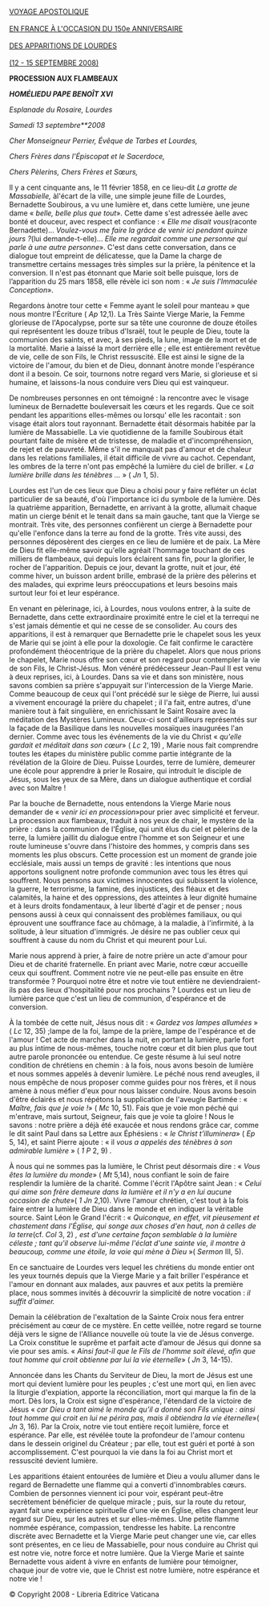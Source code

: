 [VOYAGE APOSTOLIQUE \
\
EN FRANCE À L'OCCASION DU 150e ANNIVERSAIRE \
\
DES APPARITIONS DE LOURDES\
\
(12 - 15 SEPTEMBRE 2008)](/content/benedict-xvi/fr/travels/2008/index_francia.html)

**PROCESSION AUX FLAMBEAUX**

***HOMÉLIE******DU PAPE BENOÎT XVI***

*Esplanade du Rosaire, Lourdes*

*Samedi 13 septembre**2008*

*Cher Monseigneur Perrier, Évêque de Tarbes et Lourdes,*

*Chers Frères dans l'Épiscopat et le Sacerdoce,*

*Chers Pèlerins, Chers Frères et Sœurs,*

Il y a cent cinquante ans, le 11 février 1858, en ce lieu-dit *La grotte de Massabielle,* àl'écart de la ville, une simple jeune fille de Lourdes, Bernadette Soubirous, a vu une lumière et, dans cette lumière, une jeune dame « *belle, belle plus que tout*». Cette dame s'est adressée àelle avec bonté et douceur, avec respect et confiance : « *Elle me disait vous*(raconte Bernadette)... *Voulez-vous me faire la grâce de venir ici pendant quinze jours ?*(lui demande-t-elle)... *Elle me regardait comme une personne qui parle à une autre personne*». C'est dans cette conversation, dans ce dialogue tout empreint de délicatesse, que la Dame la charge de transmettre certains messages très simples sur la prière, la pénitence et la conversion. Il n'est pas étonnant que Marie soit belle puisque, lors de l’apparition du 25 mars 1858, elle révèle ici son nom : « *Je suis l'Immaculée Conception*».

Regardons ànotre tour cette « Femme ayant le soleil pour manteau » que nous montre l'Écriture ( *Ap* 12,1). La Très Sainte Vierge Marie, la Femme glorieuse de l'Apocalypse, porte sur sa tête une couronne de douze étoiles qui représentent les douze tribus d'Israël, tout le peuple de Dieu, toute la communion des saints, et avec, à ses pieds, la lune, image de la mort et de la mortalité. Marie a laissé la mort derrière elle ; elle est entièrement revêtue de vie, celle de son Fils, le Christ ressuscité. Elle est ainsi le signe de la victoire de l'amour, du bien et de Dieu, donnant ànotre monde l'espérance dont il a besoin. Ce soir, tournons notre regard vers Marie, si glorieuse et si humaine, et laissons-la nous conduire vers Dieu qui est vainqueur.

De nombreuses personnes en ont témoigné : la rencontre avec le visage lumineux de Bernadette bouleversait les cœurs et les regards. Que ce soit pendant les apparitions elles-mêmes ou lorsqu' elle les racontait : son visage était alors tout rayonnant. Bernadette était désormais habitée par la lumière de Massabielle. La vie quotidienne de la famille Soubirous était pourtant faite de misère et de tristesse, de maladie et d'incompréhension, de rejet et de pauvreté. Même s'il ne manquait pas d'amour et de chaleur dans les relations familiales, il était difficile de vivre au cachot. Cependant, les ombres de la terre n'ont pas empêché la lumière du ciel de briller. « *La lumière brille dans les ténèbres …* » ( *Jn* 1, 5).

Lourdes est l'un de ces lieux que Dieu a choisi pour y faire refléter un éclat particulier de sa beauté, d'où l'importance ici du symbole de la lumière. Dès la quatrième apparition, Bernadette, en arrivant à la grotte, allumait chaque matin un cierge bénit et le tenait dans sa main gauche, tant que la Vierge se montrait. Très vite, des personnes confièrent un cierge à Bernadette pour qu'elle l'enfonce dans la terre au fond de la grotte. Très vite aussi, des personnes déposèrent des cierges en ce lieu de lumière et de paix. La Mère de Dieu fit elle-même savoir qu'elle agréait l'hommage touchant de ces milliers de flambeaux, qui depuis lors éclairent sans fin, pour la glorifier, le rocher de l'apparition. Depuis ce jour, devant la grotte, nuit et jour, été comme hiver, un buisson ardent brille, embrasé de la prière des pèlerins et des malades, qui exprime leurs préoccupations et leurs besoins mais surtout leur foi et leur espérance.

En venant en pèlerinage, ici, à Lourdes, nous voulons entrer, à la suite de Bernadette, dans cette extraordinaire proximité entre le ciel et la terrequi ne s'est jamais démentie et qui ne cesse de se consolider. Au cours des apparitions, il est à remarquer que Bernadette prie le chapelet sous les yeux de Marie qui se joint à elle pour la doxologie. Ce fait confirme le caractère profondément théocentrique de la prière du chapelet. Alors que nous prions le chapelet, Marie nous offre son cœur et son regard pour contempler la vie de son Fils, le Christ-Jésus. Mon vénéré prédécesseur Jean-Paul II est venu à deux reprises, ici, à Lourdes. Dans sa vie et dans son ministère, nous savons combien sa prière s'appuyait sur l'intercession de la Vierge Marie. Comme beaucoup de ceux qui l'ont précédé sur le siège de Pierre, lui aussi a vivement encouragé la prière du chapelet ; il l'a fait, entre autres, d'une manière tout à fait singulière, en enrichissant le Saint Rosaire avec la méditation des Mystères Lumineux. Ceux-ci sont d'ailleurs représentés sur la façade de la Basilique dans les nouvelles mosaïques inaugurées l'an dernier. Comme avec tous les événements de la vie du Christ « *qu'elle gardait et méditait dans son cœur*» ( *Lc* 2, 19) *,* Marie nous fait comprendre toutes les étapes du ministère public comme partie intégrante de la révélation de la Gloire de Dieu. Puisse Lourdes, terre de lumière, demeurer une école pour apprendre à prier le Rosaire, qui introduit le disciple de Jésus, sous les yeux de sa Mère, dans un dialogue authentique et cordial avec son Maître !

Par la bouche de Bernadette, nous entendons la Vierge Marie nous demander de « *venir ici en procession*»pour prier avec simplicité et ferveur. La procession aux flambeaux, traduit à nos yeux de chair, le mystère de la prière : dans la communion de l'Église, qui unit élus du ciel et pèlerins de la terre, la lumière jaillit du dialogue entre l'homme et son Seigneur et une route lumineuse s'ouvre dans l'histoire des hommes, y compris dans ses moments les plus obscurs. Cette procession est un moment de grande joie ecclésiale, mais aussi un temps de gravité : les intentions que nous apportons soulignent notre profonde communion avec tous les êtres qui souffrent. Nous pensons aux victimes innocentes qui subissent la violence, la guerre, le terrorisme, la famine, des injustices, des fléaux et des calamités, la haine et des oppressions, des atteintes à leur dignité humaine et à leurs droits fondamentaux, à leur liberté d'agir et de penser ; nous pensons aussi à ceux qui connaissent des problèmes familiaux, ou qui éprouvent une souffrance face au chômage, à la maladie, à l'infirmité, à la solitude, à leur situation d'immigrés. Je désire ne pas oublier ceux qui souffrent à cause du nom du Christ et qui meurent pour Lui.

Marie nous apprend à prier, à faire de notre prière un acte d'amour pour Dieu et de charité fraternelle. En priant avec Marie, notre cœur accueille ceux qui souffrent. Comment notre vie ne peut-elle pas ensuite en être transformée ? Pourquoi notre être et notre vie tout entière ne deviendraient-ils pas des lieux d'hospitalité pour nos prochains ? Lourdes est un lieu de lumière parce que c'est un lieu de communion, d'espérance et de conversion.

À la tombée de cette nuit, Jésus nous dit : « *Gardez vos lampes allumées* » ( *Lc* 12, 35) ;lampe de la foi, lampe de la prière, lampe de l'espérance et de l'amour ! Cet acte de marcher dans la nuit, en portant la lumière, parle fort au plus intime de nous-mêmes, touche notre cœur et dit bien plus que tout autre parole prononcée ou entendue. Ce geste résume à lui seul notre condition de chrétiens en chemin : à la fois, nous avons besoin de lumière et nous sommes appelés à devenir lumière. Le péché nous rend aveugles, il nous empêche de nous proposer comme guides pour nos frères, et il nous amène à nous méfier d'eux pour nous laisser conduire. Nous avons besoin d'être éclairés et nous répétons la supplication de l'aveugle Bartimée : « *Maître, fais que je voie !*» ( *Mc* 10, 51). Fais que je voie mon péché qui m'entrave, mais surtout, Seigneur, fais que je voie ta gloire ! Nous le savons : notre prière a déjà été exaucée et nous rendons grâce car, comme le dit saint Paul dans sa Lettre aux Éphésiens : « *le Christ t’illuminera*» ( *Ep* 5, 14), et saint Pierre ajoute : « il *vous a appelés des ténèbres à son admirable lumière* » ( *1 P* 2, 9) *.*

À nous qui ne sommes pas la lumière, le Christ peut désormais dire : « *Vous êtes la lumière du monde*» ( *Mt* 5,14), nous confiant le soin de faire resplendir la lumière de la charité. Comme l'écrit l'Apôtre saint Jean : « *Celui qui aime son frère demeure dans la lumière et il n'y a en lui aucune occasion de chute*»( *1 Jn* 2,10). Vivre l'amour chrétien, c'est tout à la fois faire entrer la lumière de Dieu dans le monde et en indiquer la véritable source. Saint Léon le Grand l'écrit : « *Quiconque, en effet, vit pieusement et chastement dans l'Église, qui songe aux choses d'en haut, non à celles de la terre*(cf. *Col* 3, 2) *, est d'une certaine façon semblable à la lumière céleste ; tant qu'il observe lui-même l'éclat d'une sainte vie, il montre à beaucoup, comme une étoile, la voie qui mène à Dieu* »( *Sermon* III, 5).

En ce sanctuaire de Lourdes vers lequel les chrétiens du monde entier ont les yeux tournés depuis que la Vierge Marie y a fait briller l'espérance et l'amour en donnant aux malades, aux pauvres et aux petits la première place, nous sommes invités à découvrir la simplicité de notre vocation : *il suffit d'aimer.*

Demain la célébration de l'exaltation de la Sainte Croix nous fera entrer précisément au cœur de ce mystère. En cette veillée, notre regard se tourne déjà vers le signe de l'Alliance nouvelle où toute la vie de Jésus converge. La Croix constitue le suprême et parfait acte d’amour de Jésus qui donne sa vie pour ses amis. « *Ainsi faut-il que le Fils de l'homme soit élevé, afin que tout homme qui croit obtienne par lui la vie éternelle*» ( *Jn* 3, 14-15).

Annoncée dans les Chants du Serviteur de Dieu, la mort de Jésus est une mort qui devient lumière pour les peuples ; c'est une mort qui, en lien avec la liturgie d'expiation, apporte la réconciliation, mort qui marque la fin de la mort. Dès lors, la Croix est signe d'espérance, l'étendard de la victoire de Jésus « *car Dieu a tant aimé le monde qu’il a donné son Fils unique : ainsi tout homme qui croit en lui ne périra pas, mais il obtiendra la vie éternelle*»( *Jn* 3, 16). Par la Croix, notre vie tout entière reçoit lumière, force et espérance. Par elle, est révélée toute la profondeur de l'amour contenu dans le dessein originel du Créateur ; par elle, tout est guéri et porté à son accomplissement. C'est pourquoi la vie dans la foi au Christ mort et ressuscité devient lumière.

Les apparitions étaient entourées de lumière et Dieu a voulu allumer dans le regard de Bernadette une flamme qui a converti d'innombrables cœurs. Combien de personnes viennent ici pour voir, espérant peut-être secrètement bénéficier de quelque miracle ; puis, sur la route du retour, ayant fait une expérience spirituelle d'une vie en Église, elles changent leur regard sur Dieu, sur les autres et sur elles-mêmes. Une petite flamme nommée espérance, compassion, tendresse les habite. La rencontre discrète avec Bernadette et la Vierge Marie peut changer une vie, car elles sont présentes, en ce lieu de Massabielle, pour nous conduire au Christ qui est notre vie, notre force et notre lumière. Que la Vierge Marie et sainte Bernadette vous aident à vivre en enfants de lumière pour témoigner, chaque jour de votre vie, que le Christ est notre lumière, notre espérance et notre vie !

© Copyright 2008 - Libreria Editrice Vaticana